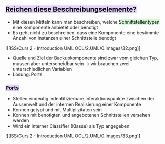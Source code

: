 

## <mark style="background: #D2B3FFA6;">Reichen diese Beschreibungselemente?</mark>

- Mit diesen Mitteln kann man beschreiben, welche <mark style="background: #BBFABBA6;">Schnittstellentypen</mark> eine Komponente anbietet oder benotigt
- Es geht nicht zu beschreiben, dass eine Komponente eine bestimmte Anzahl von Instanzen einer Schnittstelle benotigt


![[ISS/Curs 2 - Introduction UML OCL/2.UML/0.images/32.png]]


- Quelle und Ziel der Backupkomponente sind zwar vom gleichen Typ, mussen aber unterscheidbar sein -> wir brauchen zwei unterschiedlichen Variablen
- Losung: Ports


### <mark style="background: #D2B3FFA6;">Ports</mark>

- Stellen eindeutig indentifizierbare Interaktionspunkte zwischen der Aussenwelt und der internen Realisierung einer Komponente
- Konnen getypt und mit Multiplizitaten sein
- Konnen mit benotigten und angebotenen Schnittstellen versehen werden
- Wird ein interner Classifier (Klasse) als Typ angegeben

![[ISS/Curs 2 - Introduction UML OCL/2.UML/0.images/33.png]]
